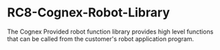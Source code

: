 # RC8-Cognex-Robot-Library
The Cognex Provided robot function library provides high level functions that can be called from the customer's robot application program.
